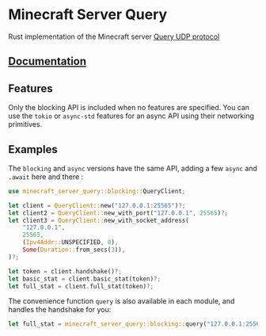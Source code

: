 # Minecraft Server Query

Rust implementation of the Minecraft server [Query UDP protocol](https://wiki.vg/Query)

## [Documentation](https://aldantanneo.github.io/minecraft-server-query)

## Features

Only the blocking API is included when no features are specified. You can use the `tokio` 
or `async-std` features for an async API using their networking primitives.

## Examples

The `blocking` and `async` versions have the same API, adding a few `async` and 
`.await` here and there :

```rust
use minecraft_server_query::blocking::QueryClient;

let client = QueryClient::new("127.0.0.1:25565")?;
let client2 = QueryClient::new_with_port("127.0.0.1", 25565)?;
let client3 = QueryClient::new_with_socket_address(
    "127.0.0.1",
    25565,
    (Ipv4Addr::UNSPECIFIED, 0),
    Some(Duration::from_secs(3)),
)?;

let token = client.handshake()?;
let basic_stat = client.basic_stat(token)?;
let full_stat = client.full_stat(token)?;
```

The convenience function `query` is also available in each module,
and handles the handshake for you:

```rust
let full_stat = minecraft_server_query::blocking::query("127.0.0.1:25565")?;
```
